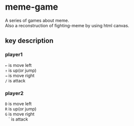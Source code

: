 # meme-game
A series of games about meme.  
Also a reconstruction of fighting-meme by using html canvas.  
## key description
### player1
`←` is move left  
`↑` is up(or jump)  
`→` is move right  
`/` is attack  
### player2
`D` is move left  
`R` is up(or jump)  
`G` is move right  
` ` ` is attack
